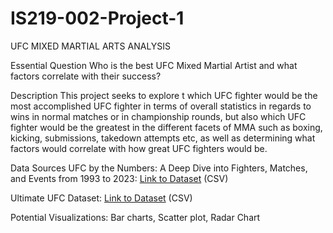 # IS219-002-Project-1
UFC MIXED MARTIAL ARTS ANALYSIS

Essential Question
Who is the best UFC Mixed Martial Artist and what factors correlate with their success?

Description
This project seeks to explore t which UFC fighter would be the most accomplished UFC fighter in terms of overall statistics in regards to wins in normal matches or in championship rounds, but also which UFC fighter would be the greatest in the different facets of MMA such as boxing, kicking, submissions, takedown attempts etc, as well as determining what factors would correlate with how great UFC fighters would be.

Data Sources
UFC by the Numbers: A Deep Dive into Fighters, Matches, and Events from 1993 to 2023: [Link to Dataset](https://www.gigasheet.com/sample-data/ufccsv) (CSV)

Ultimate UFC Dataset: [Link to Dataset](https://www.kaggle.com/datasets/mdabbert/ultimate-ufc-dataset)  (CSV)

Potential Visualizations: Bar charts, Scatter plot, Radar Chart
